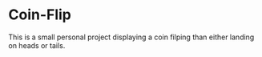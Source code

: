 # Coin-Flip
This is a small personal project displaying a coin filping than either landing on heads or tails.
